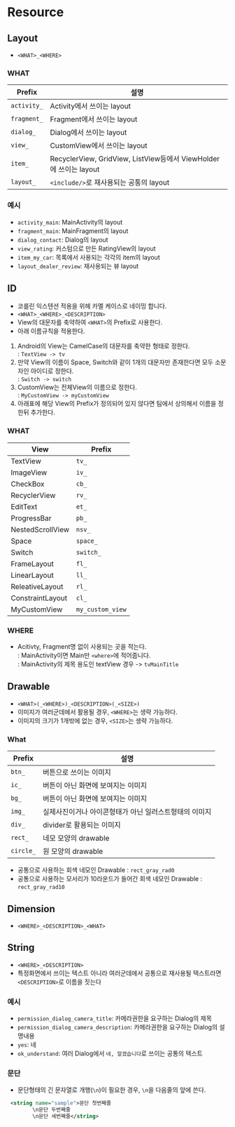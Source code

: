 # Resource

## Layout
- `<WHAT>_<WHERE>`

### WHAT
| Prefix | 설명 |
| ------------- | ------------- |
| `activity_` | Activity에서 쓰이는 layout |
| `fragment_` | Fragment에서 쓰이는 layout |
| `dialog_` | Dialog에서 쓰이는 layout |
| `view_` | CustomView에서 쓰이는 layout |
| `item_` | RecyclerView, GridView, ListView등에서 ViewHolder에 쓰이는 layout |
| `layout_` | `<include/>`로 재사용되는 공통의 layout |

### 예시
- `activity_main`: MainActivity의 layout
- `fragment_main`: MainFragment의 layout
- `dialog_contact`: Dialog의 layout
- `view_rating`: 커스텀으로 만든 RatingView의 layout
- `item_my_car`: 목록에서 사용되는 각각의 item의 layout
- `layout_dealer_review`: 재사용되는 뷰 layout

## ID
- 코를린 익스텐션 적용을 위헤 카멜 케이스로 네이밍 합니다.
- `<WHAT>_<WHERE>_<DESCRIPTION>`
- View의 대문자를 축약하여 `<WHAT>`의 Prefix로 사용한다.
- 아래 이름규칙을 적용한다.
1. Android의 View는 CamelCase의 대문자를 축약한 형태로 정한다.
</br>: `TextView -> tv`
2. 만약 View의 이름이 Space, Switch와 같이 1개의 대문자만 존재한다면 모두 소문자인 아이디로 정한다.
</br>: `Switch -> switch`
3. CustomView는 전체View의 이름으로 정한다.
</br>: `MyCustomView -> myCustomView`
4. 아래표에 해당 View의 Prefix가 정의되어 있지 않다면 팀에서 상의해서 이름을 정한뒤 추가한다.

### WHAT
| View | Prefix |
| ------------- | ------------- |
| TextView | `tv_` |
| ImageView | `iv_` |
| CheckBox | `cb_` |
| RecyclerView | `rv_` |
| EditText | `et_` |
| ProgressBar | `pb_` |
| NestedScrollView | `nsv_` |
| Space | `space_` |
| Switch | `switch_` |
| FrameLayout | `fl_` |
| LinearLayout | `ll_` |
| ReleativeLayout | `rl_` |
| ConstraintLayout | `cl_` |
| MyCustomView | `my_custom_view` |

### WHERE
- Acitivty, Fragment명 없이 사용되는 곳을 적는다.
</br>: MainActivity이면 Main만 `<where>`에 적어줍니다.
</br>: MainActivity의 제목 용도인 textView 경우 -> `tvMainTitle`

## Drawable
- `<WHAT>(_<WHERE>)_<DESCRIPTION>(_<SIZE>)`
- 이미지가 여러군데에서 활용될 경우, `<WHERE>`는 생략 가능하다.
- 이미지의 크기가 1개밖에 없는 경우, `<SIZE>`는 생략 가능하다.

### What
| Prefix | 설명 |
| ------------- | ------------- |
| `btn_` | 버튼으로 쓰이는 이미지 |
| `ic_` | 버튼이 아닌 화면에 보여지는 이미지 |
| `bg_` | 버튼이 아닌 화면에 보여지는 이미지 |
| `img_` | 실제사진이거나 아이콘형태가 아닌 일러스트형태의 이미지 |
| `div_` | divider로 활용되는 이미지 |
| `rect_` | 네모 모양의 drawable |
| `circle_` | 원 모양의 drawable |

- 공통으로 사용하는 회색 네모인 Drawable
: `rect_gray_rad0`
- 공통으로 사용하는 모서리가 10라운드가 들어간 회색 네모인 Drawable
: `rect_gray_rad10`

## Dimension
- `<WHERE>_<DESCRIPTION>_<WHAT>`

## String
-  `<WHERE>_<DESCRIPTION>`
- 특정화면에서 쓰이는 텍스트 아니라 여러군데에서 공통으로 재사용될 텍스트라면 `<DESCRIPTION>`로 이름을 짓는다

### 예시
- `permission_dialog_camera_title`: 카메라권한을 요구하는 Dialog의 제목
- `permission_dialog_camera_description`: 카메라권한을 요구하는 Dialog의 설명내용
- `yes`: 네
- `ok_understand`: 여러 Dialog에서 `네, 알겠습니다`로 쓰이는 공통의 텍스트

### 문단
- 문단형태의 긴 문자열로 개행(`\n`)이 필요한 경우, `\n`을 다음줄의 앞에 쓴다.
```xml
 <string name="sample">문단 첫번째줄
        \n문단 두번째줄
        \n문단 세번째줄</string>
````

